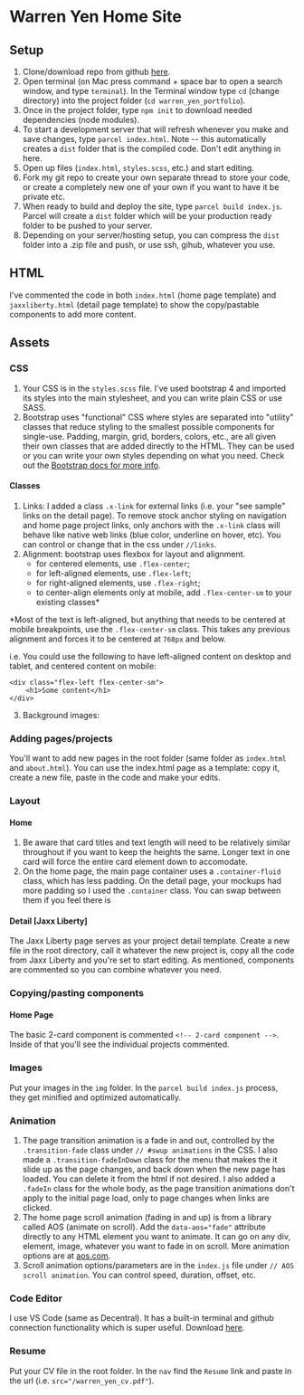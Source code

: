 # Warren Yen Home Site

## Setup

1. Clone/download repo from github [here](https://github.com/masonmedia/warren_yen_portfolio).
2. Open terminal (on Mac press command + space bar to open a search window, and type `terminal`). In the Terminal window type `cd` (change directory) into the project folder (`cd warren_yen_portfolio`).
3. Once in the project folder, type `npm init` to download needed dependencies (node modules).
4. To start a development server that will refresh whenever you make and save changes, type `parcel index.html`. Note -- this automatically creates a `dist` folder that is the compiled code. Don't edit anything in here.
5. Open up files (`index.html`, `styles.scss`, etc.) and start editing.
6. Fork my git repo to create your own separate thread to store your code, or create a completely new one of your own if you want to have it be private etc.
7. When ready to build and deploy the site, type `parcel build index.js`. Parcel will create a `dist` folder which will be your production ready folder to be pushed to your server. 
8. Depending on your server/hosting setup, you can compress the `dist` folder into a .zip file and push, or use ssh, gihub, whatever
you use.

## HTML

I've commented the code in both `index.html` (home page template) and `jaxxliberty.html` (detail page template) to show the copy/pastable components to add more content. 

## Assets

### CSS

1. Your CSS is in the `styles.scss` file.  I've used bootstrap 4 and imported its styles into the main stylesheet, and you can write plain CSS or use SASS.
2. Bootstrap uses "functional" CSS where styles are separated into "utility" classes that reduce styling to the smallest possible components for single-use. Padding, margin, grid, borders, colors, etc., are all given their own classes that are added directly to the HTML. They can be used or you can write your own styles depending on what you need. Check out the [Bootstrap docs for more info](https://getbootstrap.com/docs/4.4/getting-started/introduction/).

#### Classes

1. Links: I added a class `.x-link` for external links (i.e. your "see sample" links on the detail page). To remove stock anchor styling on navigation and home page project links, only anchors with the `.x-link` class will behave like native web links (blue color, underline on hover, etc). You can control or change that in the css under `//links`. 
2. Alignment: bootstrap uses flexbox for layout and alignment. 
    - for centered elements, use `.flex-center`;
    - for left-aligned elements, use `.flex-left`;
    - for right-aligned elements, use `.flex-right`;
    - to center-align elements only at mobile, add `.flex-center-sm` to your existing classes*

*Most of the text is left-aligned, but anything that needs to be centered at mobile breakpoints, use the `.flex-center-sm` class. This takes any previous alignment and forces it to be centered at `768px` and below.

i.e. You could use the following to have left-aligned content on desktop and tablet, and centered content on mobile:

```
<div class="flex-left flex-center-sm">
    <h1>Some content</h1>
</div>
```
3. Background images:  


### Adding pages/projects

You'll want to add new pages in the root folder (same folder as `index.html` and `about.html`). You can use the index.html page as a template: copy it, create a new file, paste in the code and make your edits.

### Layout

#### Home

1. Be aware that card titles and text length will need to be relatively similar throughout if you want to keep the heights the same. Longer text in one card will force the entire card element down to accomodate.
2. On the home page, the main page container uses a `.container-fluid` class, which has less padding. On the detail page, your mockups had more padding so I used the `.container` class. You can swap between them if you feel there is 

#### Detail [Jaxx Liberty]

The Jaxx Liberty page serves as your project detail template. Create a new file in the root directory, call it whatever the new project is, copy all the code from Jaxx Liberty and you're set to start editing. As mentioned, components are commented so you can combine whatever you need.

### Copying/pasting components

#### Home Page

The basic 2-card component is commented `<!-- 2-card component -->`. Inside of that you'll see the individual projects commented.

### Images

Put your images in the `img` folder. In the `parcel build index.js` process, they get minified and optimized automatically.

### Animation

1. The page transition animation is a fade in and out, controlled by the `.transition-fade` class under `// #swup animations` in the CSS. I also made a `.transition-fadeInDown` class for the menu that makes the it slide up as the page changes, and back down when the new page has loaded. You can delete it from the html if not desired.
I also added a `.fadeIn` class for the whole body, as the page transition animations don't apply to the initial page load, only to page changes when links are clicked. 
2. The home page scroll animation (fading in and up) is from a library called AOS (animate on scroll). Add the `data-aos="fade"` attribute directly to any HTML element you want to animate. It can go on any div, element, image, whatever you want to fade in on scroll. More animation options are at [aos.com](https://michalsnik.github.io/aos/).
3. Scroll animation options/parameters are in the `index.js` file under `// AOS scroll animation`. You can control speed, duration, offset, etc.

### Code Editor

I use VS Code (same as Decentral). It has a built-in terminal and github connection functionality which is super useful. Download [here](https://code.visualstudio.com/).

### Resume

Put your CV file in the root folder. In the `nav` find the `Resume` link and paste in the url (i.e. `src="/warren_yen_cv.pdf"`).